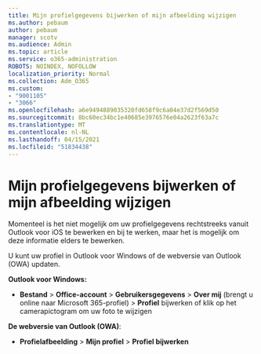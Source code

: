 ```yaml
---
title: Mijn profielgegevens bijwerken of mijn afbeelding wijzigen
ms.author: pebaum
author: pebaum
manager: scotv
ms.audience: Admin
ms.topic: article
ms.service: o365-administration
ROBOTS: NOINDEX, NOFOLLOW
localization_priority: Normal
ms.collection: Adm_O365
ms.custom:
- "9001105"
- "3066"
ms.openlocfilehash: a6e9494889035320fd658f9c6a04e37d2f569d50
ms.sourcegitcommit: 8bc60ec34bc1e40685e3976576e04a2623f63a7c
ms.translationtype: MT
ms.contentlocale: nl-NL
ms.lasthandoff: 04/15/2021
ms.locfileid: "51834438"
---
```

# <a name="update-my-profile-information-or-change-my-picture"></a>Mijn profielgegevens bijwerken of mijn afbeelding wijzigen

Momenteel is het niet mogelijk om uw profielgegevens rechtstreeks vanuit Outlook voor iOS te bewerken en bij te werken, maar het is mogelijk om deze informatie elders te bewerken. 

U kunt uw profiel in Outlook voor Windows of de webversie van Outlook (OWA) updaten. 

**Outlook voor Windows:** 

- **Bestand**  >  **Office-account**  >  **Gebruikersgegevens**  >  **Over mij** (brengt u online naar Microsoft 365-profiel) > **Profiel** bijwerken of klik op het camerapictogram om uw foto te wijzigen  
  
**De webversie van Outlook (OWA)**: 

- **Profielafbeelding**  >  **Mijn profiel**  >  **Profiel bijwerken**
